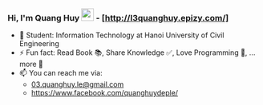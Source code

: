 ### Hi, I'm Quang Huy <img src="https://media.giphy.com/media/hvRJCLFzcasrR4ia7z/giphy.gif" width="25px"> -  [http://l3quanghuy.epizy.com/] 
- 👀 Student: Information Technology at Hanoi University of Civil Engineering
- ⚡ Fun fact: Read Book 📚, Share Knowledge ✅, Love Programming 🧮, ... more 🎉
- 📫 You can reach me via:
  + 03.quanghuy.le@gmail.com
  + https://www.facebook.com/quanghuydeple/
<!---
quagh03/quagh03 is a ✨ special ✨ repository because its `README.md` (this file) appears on your GitHub profile.
You can click the Preview link to take a look at your changes.
--->
